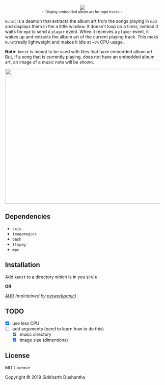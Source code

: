 <p align="center"><img src="extra/kunst_logo.png"><br><sub>✨ Display embedded album art for mpd tracks ✨</sub></p>

```kunst``` is a deamon that extracts the album art from the songs playing in ```mpd``` and displays them in the a little window. It doesn't loop on a timer, instead it waits for ```mpd``` to send a ```player``` event. When it receives a ```player``` event, it wakes up and extracts the album art of the current playing track. This maks ```kunst```really lightweight and makes it idle at ```~0%``` CPU usage. 
 

**Note:** ```kunst``` is meant to be used with files that have embedded album art. But, if a song that is currently playing, does not have an embedded album art, an image of a music note will be shown.

<p align="left">
<img src="extra/demo.gif" width="657.8" height="438.1">
</a>
</p>

## Dependencies
- ```sxiv```
- ```imagemagick```
- ```bash```
- ```ffmpeg```
- ```mpc```

## Installation
Add ```kunst``` to a directory which is in you ```$PATH```

**OR**

[AUR](https://aur.archlinux.org/packages/kunst-git/) *(maintained by [networkpanic](https://github.com/networkpanic))*

## TODO

- [x] use less CPU
- [ ] add arguments (need to learn how to do this)
  - [x] music directory
  - [x] image size (dimentions)

## License
MIT License

Copyright © 2019 Siddharth Dushantha
